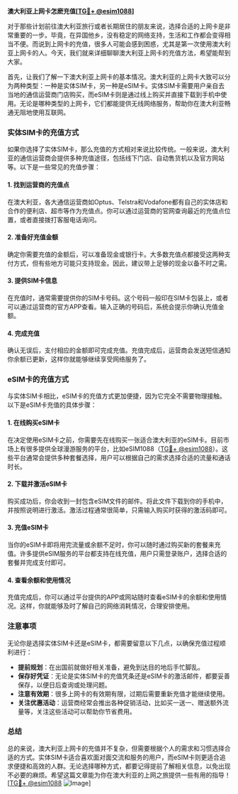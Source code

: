 **澳大利亚上网卡怎麽充值[[TG💪+ @esim1088](https://t.me/s/esim1088)]**

对于那些计划前往澳大利亚旅行或者长期居住的朋友来说，选择合适的上网卡是非常重要的一步。毕竟，在异国他乡，没有稳定的网络支持，生活和工作都会变得相当不便。而说到上网卡的充值，很多人可能会感到困惑，尤其是第一次使用澳大利亚上网卡的人。今天，我们就来详细聊聊澳大利亚上网卡的充值方法，希望能帮到大家。

首先，让我们了解一下澳大利亚上网卡的基本情况。澳大利亚的上网卡大致可以分为两种类型：一种是实体SIM卡，另一种是eSIM卡。实体SIM卡需要用户亲自去当地的通信运营商门店购买，而eSIM卡则是通过线上购买并直接下载到手机中使用。无论是哪种类型的上网卡，它们都能提供无线网络服务，帮助你在澳大利亚畅通无阻地使用互联网。

### 实体SIM卡的充值方式

如果你选择了实体SIM卡，那么充值的方式相对来说比较传统。一般来说，澳大利亚的通信运营商会提供多种充值途径，包括线下门店、自动售货机以及官方网站等。以下是一些常见的充值步骤：

#### 1. 找到运营商的充值点

在澳大利亚，各大通信运营商如Optus、Telstra和Vodafone都有自己的实体店和合作的便利店、超市等作为充值点。你可以通过运营商的官网查询最近的充值点位置，或者直接拨打客服电话询问。

#### 2. 准备好充值金额

确定你需要充值的金额后，可以准备现金或银行卡。大多数充值点都接受这两种支付方式，但有些地方可能只支持现金。因此，建议带上足够的现金以备不时之需。

#### 3. 提供SIM卡信息

在充值时，通常需要提供你的SIM卡号码。这个号码一般印在SIM卡包装上，或者可以通过运营商的官方APP查看。输入正确的号码后，系统会提示你确认充值金额。

#### 4. 完成充值

确认无误后，支付相应的金额即可完成充值。充值完成后，运营商会发送短信通知你余额已更新，这样你就能够继续享受网络服务了。

### eSIM卡的充值方式

与实体SIM卡相比，eSIM卡的充值方式更加便捷，因为它完全不需要物理接触。以下是eSIM卡充值的具体步骤：

#### 1. 在线购买eSIM卡

在决定使用eSIM卡之前，你需要先在线购买一张适合澳大利亚的eSIM卡。目前市场上有很多提供全球漫游服务的平台，比如eSIM1088（[TG💪+ @esim1088](https://t.me/s/esim1088)）。这些平台通常会提供多种套餐选择，用户可以根据自己的需求选择合适的流量和通话时长。

#### 2. 下载并激活eSIM卡

购买成功后，你会收到一封包含eSIM文件的邮件。将此文件下载到你的手机中，并按照说明进行激活。激活过程通常很简单，只需输入购买时获得的激活码即可。

#### 3. 充值eSIM卡

当你的eSIM卡即将用完流量或余额不足时，你可以随时通过购买新的套餐来充值。许多提供eSIM服务的平台都支持在线充值，用户只需登录账户，选择合适的套餐并完成支付即可。

#### 4. 查看余额和使用情况

充值完成后，你可以通过平台提供的APP或网站随时查看eSIM卡的余额和使用情况。这样，你就能够及时了解自己的网络消耗情况，合理安排使用。

### 注意事项

无论你是选择实体SIM卡还是eSIM卡，都需要留意以下几点，以确保充值过程顺利进行：

- **提前规划**：在出国前就做好相关准备，避免到达目的地后手忙脚乱。
- **保存好凭证**：无论是实体SIM卡的充值凭条还是eSIM卡的激活邮件，都要妥善保存，以便日后查询或处理问题。
- **注意有效期**：很多上网卡的有效期有限，过期后需要重新充值才能继续使用。
- **关注优惠活动**：运营商经常会推出各种促销活动，比如买一送一、赠送额外流量等，关注这些活动可以帮助你节省费用。

### 总结

总的来说，澳大利亚上网卡的充值并不复杂，但需要根据个人的需求和习惯选择合适的方式。实体SIM卡适合喜欢面对面交流和服务的用户，而eSIM卡则更适合追求便捷和高效的人群。无论选择哪种方式，都要记得提前了解相关信息，以免出现不必要的麻烦。希望这篇文章能为你在澳大利亚的上网之旅提供一些有用的指导！[[TG💪+ @esim1088](https://t.me/s/esim1088) ![Image](https://i.postimg.cc/4NQfJmqS/Snipaste-2025-05-13-00-14-12.png)]